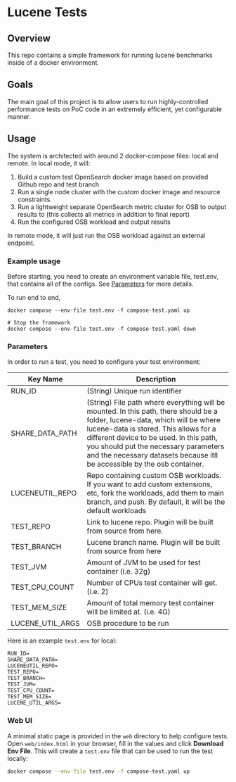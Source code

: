 # Lucene Tests

## Overview

This repo contains a simple framework for running lucene benchmarks inside of a docker environment.

## Goals
The main goal of this project is to allow users to run highly-controlled performance tests on PoC code in 
an extremely efficient, yet configurable manner.

## Usage

The system is architected with around 2 docker-compose files: local and remote. In local mode, it will:
1. Build a custom test OpenSearch docker image based on provided Github repo and test branch
2. Run a single node cluster with the custom docker image and resource constraints.
3. Run a lightweight separate OpenSearch metric cluster for OSB to output results to (this collects all metrics in addition to final report)
4. Run the configured OSB workload and output results

In remote mode, it will just run the OSB workload against an external endpoint.

### Example usage

Before starting, you need to create an environment variable file, test.env, that contains all of the configs. 
See [Parameters](#parameters) for more details. 

To run end to end, 
```
docker compose --env-file test.env -f compose-test.yaml up

# Stop the framework
docker compose --env-file test.env -f compose-test.yaml down
```

### Parameters

In order to run a test, you need to configure your test environment:


| Key Name         | Description                                                                                                                                                                                                                                                                                                                           |
|------------------|---------------------------------------------------------------------------------------------------------------------------------------------------------------------------------------------------------------------------------------------------------------------------------------------------------------------------------------|
| RUN_ID           | (String) Unique run identifier                                                                                                                                                                                                                                                                                                        |
| SHARE_DATA_PATH  | (String) File path where everything will be mounted. In this path, there should be a folder, lucene-data, which will be where lucene-data is stored. This allows for a different device to be used. In this path, you should put the necessary parameters and the necessary datasets because itll be accessible by the osb container. |
| LUCENEUTIL_REPO  | Repo containing custom OSB workloads. If you want to add custom extensions, etc, fork the workloads, add them to main branch, and push. By default, it will be the default workloads                                                                                                                                                  |
| TEST_REPO        | Link to lucene repo. Plugin will be built from source from here.                                                                                                                                                                                                                                                                      |
| TEST_BRANCH      | Lucene branch name. Plugin will be built from source from here                                                                                                                                                                                                                                                                        |
| TEST_JVM         | Amount of JVM to be used for test container (i.e. 32g)                                                                                                                                                                                                                                                                                |
| TEST_CPU_COUNT   | Number of CPUs test container will get. (i.e. 2)                                                                                                                                                                                                                                                                                      |
| TEST_MEM_SIZE    | Amount of total memory test container will be limited at. (i.e. 4G)                                                                                                                                                                                                                                                                   |
| LUCENE_UTIL_ARGS | OSB procedure to be run                                                                                                                                                                                                                                                                                                               |

Here is an example `test.env` for local:
```
RUN_ID=
SHARE_DATA_PATH=
LUCENEUTIL_REPO=
TEST_REPO=
TEST_BRANCH=
TEST_JVM=
TEST_CPU_COUNT=
TEST_MEM_SIZE=
LUCENE_UTIL_ARGS=
```



### Web UI

A minimal static page is provided in the `web` directory to help configure tests.
Open `web/index.html` in your browser, fill in the values and click **Download Env File**. This will create a `test.env` file that can be used to run the test locally:

```bash
docker compose --env-file test.env -f compose-test.yaml up
```
